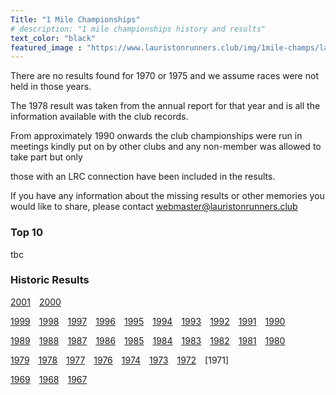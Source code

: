 ```yaml
---
Title: "1 Mile Championships"
# description: "1 mile championships history and results"
text_color: "black"
featured_image : "https://www.lauristonrunners.club/img/1mile-champs/lauriston-1mile-1.jpg"
---
```


There are no results found for 1970 or 1975 and we assume races were not held in those years.

The 1978 result was taken from the annual report for that year and is all the information available with the club records.

From approximately 1990 onwards the club championships were run in meetings kindly put on by other clubs and any non-member was allowed to take part but only

those with an LRC connection have been included in the results.

If you have any information about the missing results or other memories you would like to share, please contact webmaster@lauristonrunners.club

### Top 10

tbc

### Historic Results

[2001](https://www.lauristonrunners.club/results/1mile-champs/2001.jpg)&emsp;[2000](https://www.lauristonrunners.club/results/1mile-champs/2000.jpg)  

[1999](https://www.lauristonrunners.club/results/1mile-champs/1999.jpg)&emsp;[1998](https://www.lauristonrunners.club/results/1mile-champs/1998.jpg)&emsp;[1997](https://www.lauristonrunners.club/results/1mile-champs/1997.jpg)&emsp;[1996](https://www.lauristonrunners.club/results/1mile-champs/1996.jpg)&emsp;[1995](https://www.lauristonrunners.club/results/1mile-champs/1995.jpg)&emsp;[1994](https://www.lauristonrunners.club/results/1mile-champs/1994.jpg)&emsp;[1993](https://www.lauristonrunners.club/results/1mile-champs/1993.jpg)&emsp;[1992](https://www.lauristonrunners.club/results/1mile-champs/1992.jpg)&emsp;[1991](https://www.lauristonrunners.club/results/1mile-champs/1991.jpg)&emsp;[1990](https://www.lauristonrunners.club/results/1mile-champs/1990.jpg)  

[1989](https://www.lauristonrunners.club/results/1mile-champs/1989.jpg)&emsp;[1988](https://www.lauristonrunners.club/results/1mile-champs/1988.jpg)&emsp;[1987](https://www.lauristonrunners.club/results/1mile-champs/1987.jpg)&emsp;[1986](https://www.lauristonrunners.club/results/1mile-champs/1986.jpg)&emsp;[1985](https://www.lauristonrunners.club/results/1mile-champs/1985.jpg)&emsp;[1984](https://www.lauristonrunners.club/results/1mile-champs/1984.jpg)&emsp;[1983](https://www.lauristonrunners.club/results/1mile-champs/1983.jpg)&emsp;[1982](https://www.lauristonrunners.club/results/1mile-champs/1982.jpg)&emsp;[1981](https://www.lauristonrunners.club/results/1mile-champs/1981.jpg)&emsp;[1980](https://www.lauristonrunners.club/results/1mile-champs/1980.jpg)  

[1979](https://www.lauristonrunners.club/results/1mile-champs/1979.jpg)&emsp;[1978](https://www.lauristonrunners.club/results/1mile-champs/1978.jpg)&emsp;[1977](https://www.lauristonrunners.club/results/1mile-champs/1977.jpg)&emsp;[1976](https://www.lauristonrunners.club/results/1mile-champs/1975.jpg)&emsp;[1974](https://www.lauristonrunners.club/results/1mile-champs/1974.jpg)&emsp;[1973](https://www.lauristonrunners.club/results/1mile-champs/1973.jpg)&emsp;[1972](https://www.lauristonrunners.club/results/1mile-champs/1972.jpg)&emsp;[1971] 

[1969](https://www.lauristonrunners.club/results/1mile-champs/1969.jpg)&emsp;[1968](https://www.lauristonrunners.club/results/1mile-champs/1968.jpg)&emsp;[1967](https://www.lauristonrunners.club/results/1mile-champs/1967.jpg)&emsp;
